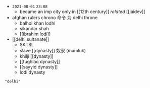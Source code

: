 - `2021-08-01`  `23:08`
	- became an imp city only in [[12th century]] _related_ [[jaidev]]
- afghan rulers chrono 命令 为 delhi throne
	- balhol khan lodhi
	- sikandar shah
	- [[ibrahim lodi]]
- [[delhi sultanate]]
	- SKTSL
	- slave [[dynasty]] 奴隶 (mamluk)
	- khilji [[dynasty]]
	- [[tughlaq dynasty]]
	- [[sayyid dynasty]]
	- lodi dynasty

```query
"delhi"
```